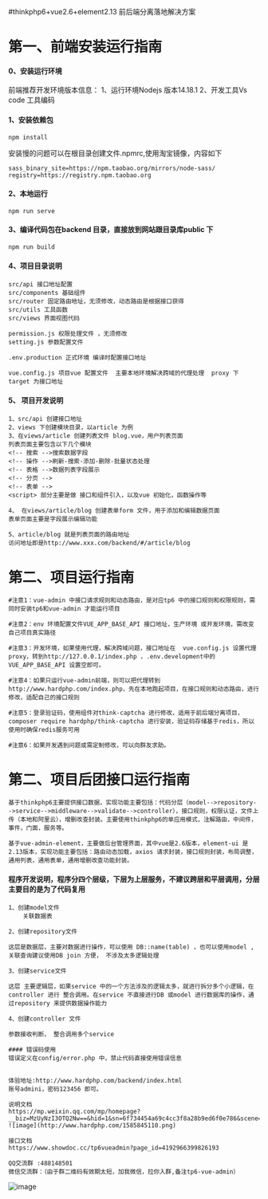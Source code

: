 #thinkphp6+vue2.6+element2.13 前后端分离落地解决方案

# 第一、前端安装运行指南

#### 0、安装运行环境
前端推荐开发环境版本信息：
1、运行环境Nodejs 版本14.18.1 
2、开发工具Vs code 工具编码


#### 1、安装依赖包
```
npm install
```

安装慢的问题可以在根目录创建文件.npmrc,使用淘宝镜像，内容如下
```
sass_binary_site=https://npm.taobao.org/mirrors/node-sass/
registry=https://registry.npm.taobao.org
```

#### 2、本地运行
```
npm run serve
```

#### 3、编译代码包在backend 目录，直接放到网站跟目录库public 下
```
npm run build
```

#### 4、项目目录说明
```
src/api 接口地址配置
src/components 基础组件
src/router 固定路由地址，无须修改，动态路由是根据接口获得
src/utils 工具函数
src/views 界面视图代码

permission.js 权限处理文件 ，无须修改
setting.js 参数配置文件

.env.production 正式环境 编译时配置接口地址

vue.config.js 项目vue 配置文件  主要本地环境解决跨域的代理处理  proxy 下target 为接口地址
```

#### 5、 项目开发说明
```
1、src/api 创建接口地址
2、views 下创建模块目录，以article 为例
3、在views/article 创建列表文件 blog.vue，用户列表页面
列表页面主要包含以下几个模块
<!-- 搜索 -->搜索数据字段
<!-- 操作 -->刷新-搜索-添加-删除-批量状态处理
<!-- 表格 -->数据列表字段展示
<!-- 分页 -->
<!-- 表单 -->
<script> 部分主要是做 接口和组件引入，以及vue 初始化，函数操作等
 
4、 在views/article/blog 创建表单form 文件，用于添加和编辑数据页面
表单页面主要是字段展示编辑功能

5、article/blog 就是列表页面的路由地址
访问地址即是http://www.xxx.com/backend/#/article/blog
```

# 第二、项目运行指南
```
#注意1：vue-admin 中接口请求规则和动态路由，是对应tp6 中的接口规则和权限规则，需同时安装tp6和vue-admin 才能运行项目

#注意2：env 环境配置文件VUE_APP_BASE_API 接口地址，生产环境 或开发环境，需改变自己项目真实路径

#注意3：开发环境，如果使用代理，解决跨域问题，接口地址在  vue.config.js 设置代理proxy，转到http://127.0.0.1/index.php ，.env.development中的VUE_APP_BASE_API 设置空即可。

#注意4：如果只运行vue-admin前端，则可以把代理转到http://www.hardphp.com/index.php，先在本地跑起项目，在接口规则和动态路由，进行修改，适配自己的接口规则

#注意5：登录验证码，使用组件对think-captcha 进行修改，适用于前后端分离项目，composer require hardphp/think-captcha 进行安装，验证码存储基于redis，所以使用时确保redis服务可用

#注意6：如果开发遇到问题或需定制修改，可以向群友求助。
  ```

# 第二、项目后团接口运行指南
 ``` 
基于thinkphp6主要提供接口数据，实现功能主要包括：代码分层（model-->repository-->service-->middleware-->validate-->controller），接口规则，权限认证，文件上传（本地和阿里云），增删改查封装。主要使用thinkphp6的单应用模式，注解路由，中间件，事件，门面，服务等。

基于vue-admin-element，主要做后台管理界面，其中vue是2.6版本，element-ui 是2.13版本，实现功能主要包括：路由动态加载，axios 请求封装，接口规则封装，布局调整，通用列表，通用表单，通用增删改查功能封装。
```  
#### 程序开发说明，程序分四个层级，下层为上层服务，不建议跨层和平层调用，分层主要目的是为了代码复用
```
1、创建model文件
    关联数据表

2、创建repository文件

这层是数据层，主要对数据进行操作，可以使用 DB::name(table) ，也可以使用model , 关联查询建议使用DB join 方便， 不涉及太多逻辑处理

3、创建service文件

这层 主要逻辑层，如果service 中的一个方法涉及的逻辑太多，就进行拆分多个小逻辑，在controller 进行 整合调用。在service 不直接进行DB 或model 进行数据库的操作，通过repository 来提供数据操作能力 

4、创建controller 文件

参数接收判断， 整合调用多个service

#### 错误码使用
错误定义在config/error.php 中，禁止代码直接使用错误信息
```  
 
 ```

体验地址:http://www.hardphp.com/backend/index.html 
账号admini，密码123456 即可。

说明文档
https://mp.weixin.qq.com/mp/homepage?__biz=MzUyNzI3OTQ2Nw==&hid=1&sn=6f734454a69c4cc3f8a28b9ed6f0e786&scene=126&clicktime=1585844155
![image](http://www.hardphp.com/1585845110.png)

接口文档
https://www.showdoc.cc/tp6vueadmin?page_id=4192966399826193
```
```
QQ交流群 :488148501
微信交流群：（由于群二维码有效期太短，加我微信，拉你入群,备注tp6-vue-admin）
```
![image](http://www.hardphp.com/895310371197138665.jpg)
